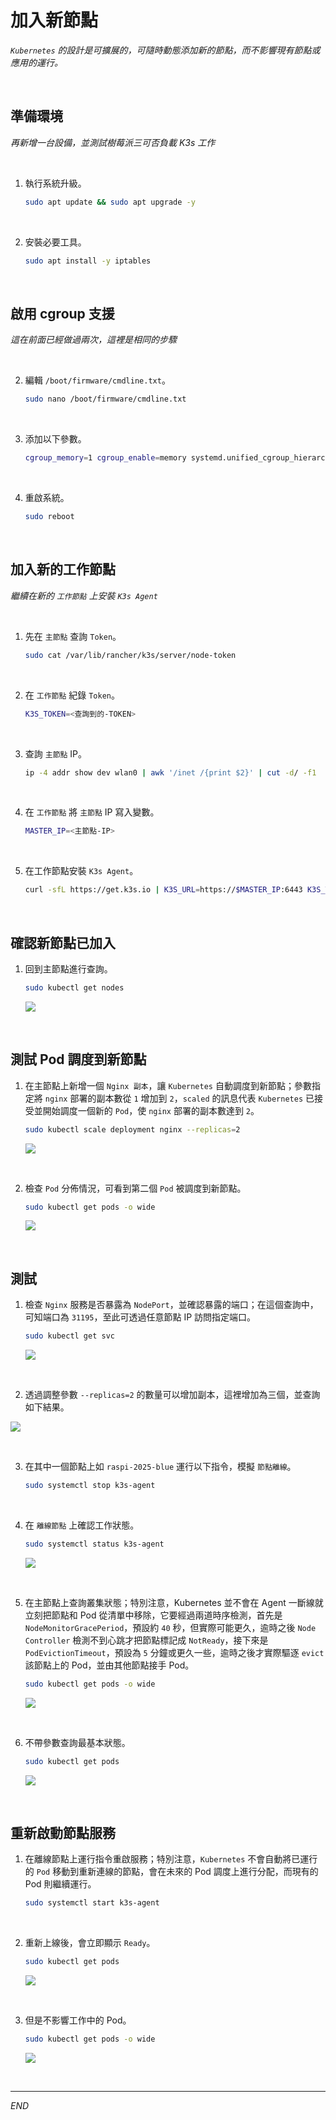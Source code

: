 # 加入新節點

_`Kubernetes` 的設計是可擴展的，可隨時動態添加新的節點，而不影響現有節點或應用的運行。_

<br>

## 準備環境

_再新增一台設備，並測試樹莓派三可否負載 K3s 工作_

<br>

1. 執行系統升級。

    ```bash
    sudo apt update && sudo apt upgrade -y
    ```

<br>

2. 安裝必要工具。

    ```bash
    sudo apt install -y iptables
    ```

<br>

## 啟用 cgroup 支援

_這在前面已經做過兩次，這裡是相同的步驟_

<br>

2. 編輯 `/boot/firmware/cmdline.txt`。

    ```bash
    sudo nano /boot/firmware/cmdline.txt
    ```

<br>

3. 添加以下參數。

    ```bash
    cgroup_memory=1 cgroup_enable=memory systemd.unified_cgroup_hierarchy=1
    ```

<br>

4. 重啟系統。

    ```bash
    sudo reboot
    ```

<br>

## 加入新的工作節點

_繼續在新的 `工作節點` 上安裝 `K3s Agent`_

<br>

1. 先在 `主節點` 查詢 `Token`。

    ```bash
    sudo cat /var/lib/rancher/k3s/server/node-token
    ```

<br>

2. 在 `工作節點` 紀錄 `Token`。

    ```bash
    K3S_TOKEN=<查詢到的-TOKEN>
    ```

<br>

3. 查詢 `主節點` IP。

    ```bash
    ip -4 addr show dev wlan0 | awk '/inet /{print $2}' | cut -d/ -f1
    ```

<br>

4. 在 `工作節點` 將 `主節點` IP 寫入變數。

    ```bash
    MASTER_IP=<主節點-IP>
    ```

<br>

5. 在工作節點安裝 `K3s Agent`。

    ```bash
    curl -sfL https://get.k3s.io | K3S_URL=https://$MASTER_IP:6443 K3S_TOKEN=$K3S_TOKEN sh -
    ```

<br>

## 確認新節點已加入

1. 回到主節點進行查詢。

    ```bash
    sudo kubectl get nodes
    ```

    ![](images/img_71.png)

<br>

## 測試 Pod 調度到新節點

1. 在主節點上新增一個 `Nginx 副本`，讓 `Kubernetes` 自動調度到新節點；參數指定將 `nginx` 部署的副本數從 `1` 增加到 `2`，`scaled` 的訊息代表 `Kubernetes` 已接受並開始調度一個新的 `Pod`，使 `nginx` 部署的副本數達到 `2`。

    ```bash
    sudo kubectl scale deployment nginx --replicas=2
    ```

    ![](images/img_72.png)

<br>

2. 檢查 `Pod` 分佈情況，可看到第二個 `Pod` 被調度到新節點。

    ```bash
    sudo kubectl get pods -o wide
    ```

    ![](images/img_73.png)

<br>

## 測試

1. 檢查 `Nginx` 服務是否暴露為 `NodePort`，並確認暴露的端口；在這個查詢中，可知端口為 `31195`，至此可透過任意節點 IP 訪問指定端口。

    ```bash
    sudo kubectl get svc
    ```

    ![](images/img_74.png)

<br>

2. 透過調整參數 `--replicas=2` 的數量可以增加副本，這裡增加為三個，並查詢如下結果。

![](images/img_123.png)

<br>

3. 在其中一個節點上如 `raspi-2025-blue` 運行以下指令，模擬 `節點離線`。

    ```bash
    sudo systemctl stop k3s-agent
    ```

<br>

4. 在 `離線節點` 上確認工作狀態。

    ```bash
    sudo systemctl status k3s-agent
    ```

    ![](images/img_124.png)

<br>

5. 在主節點上查詢叢集狀態；特別注意，Kubernetes 並不會在 Agent 一斷線就立刻把節點和 Pod 從清單中移除，它要經過兩道時序檢測，首先是 `NodeMonitorGracePeriod`，預設約 `40` 秒，但實際可能更久，逾時之後 `Node Controller` 檢測不到心跳才把節點標記成 `NotReady`，接下來是 `PodEvictionTimeout`，預設為 `5` 分鐘或更久一些，逾時之後才實際驅逐 `evict` 該節點上的 Pod，並由其他節點接手 Pod。

    ```bash
    sudo kubectl get pods -o wide
    ```

    ![](images/img_125.png)

<br>

6. 不帶參數查詢最基本狀態。

    ```bash
    sudo kubectl get pods
    ```

    ![](images/img_126.png)

<br>

## 重新啟動節點服務

1. 在離線節點上運行指令重啟服務；特別注意，`Kubernetes` 不會自動將已運行的 `Pod` 移動到重新連線的節點，會在未來的 Pod 調度上進行分配，而現有的 Pod 則繼續運行。

    ```bash
    sudo systemctl start k3s-agent
    ```

<br>

2. 重新上線後，會立即顯示 `Ready`。

    ```bash
    sudo kubectl get pods
    ```

    ![](images/img_127.png)

<br>

3. 但是不影響工作中的 Pod。

    ```bash
    sudo kubectl get pods -o wide
    ```

    ![](images/img_128.png)

<br>

___

_END_
